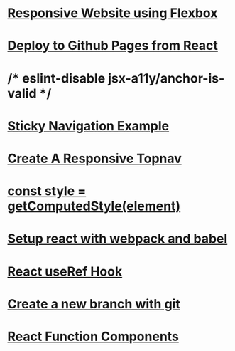 # [Responsive Website using Flexbox](https://www.w3schools.com/css/css3_flexbox_responsive.asp)
# [Deploy to Github Pages from React](https://create-react-app.dev/docs/deployment/#github-pages)
# /* eslint-disable jsx-a11y/anchor-is-valid */
# [Sticky Navigation Example](https://www.w3schools.com/howto/howto_js_navbar_sticky.asp)
# [Create A Responsive Topnav](https://www.w3schools.com/howto/howto_js_topnav_responsive.asp)
# [const style = getComputedStyle(element)](https://zellwk.com/blog/css-values-in-js/)
# [Setup react with webpack and babel](https://medium.com/age-of-awareness/setup-react-with-webpack-and-babel-5114a14a47e9)
# [React useRef Hook](https://www.w3schools.com/react/react_useref.asp)
# [Create a new branch with git](https://github.com/Kunena/Kunena-Forum/wiki/Create-a-new-branch-with-git-and-manage-branches)
# [React Function Components](https://www.robinwieruch.de/react-function-component/)